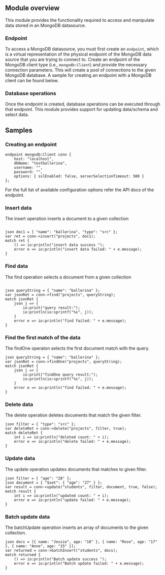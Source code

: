 ## Module overview

This module provides the functionality required to access and manipulate data stored in an MongoDB datasource.

### Endpoint 

To access a MongoDB datasource, you must first create an `endpoint`, which is a virtual representation of the physical endpoint of the MongoDB data source that you are trying to connect to. Create an endpoint of the MongoDB client type (i.e., `mongodb:Client`) and provide the necessary connection parameters. This will create a pool of connections to the given MongoDB database. A sample for creating an endpoint with a MongoDB client can be found below. 

### Database operations

Once the endpoint is created, database operations can be executed through that endpoint. This module provides support for updating data/schema and select data.

## Samples

### Creating an endpoint
```ballerina
endpoint mongodb:Client conn {
    host: "localhost",
    dbName: "testballerina",
    username: "",
    password: "",
    options: { sslEnabled: false, serverSelectionTimeout: 500 }
};
```
For the full list of available configuration options refer the API docs of the endpoint.

### Insert data

The insert operation inserts a document to a given collection
```ballerina

json doc1 = { "name": "ballerina", "type": "src" };
var ret = conn->insert("projects", doc1);
match ret {
    () => io:println("insert data success ");
    error e => io:println("insert data failed: " + e.message);
}
```

### Find data

The find operation selects a document from a given collection
```ballerina

json queryString = { "name": "ballerina" };
var jsonRet = conn->find("projects", queryString);
match jsonRet {
    json j => {
        io:print("query result:");
        io:println(io:sprintf("%s", j));
    }
    error e => io:println("find failed: " + e.message);
}
```

### Find the first match of the data

The findOne operaton selects the first document match with the query.

```ballerina
json queryString = { "name": "ballerina" };
var jsonRet = conn->findOne("projects", queryString);
match jsonRet {
    json j => {
        io:print("findOne query result:");
        io:println(io:sprintf("%s", j));
    }
    error e => io:println("find failed: " + e.message);
}
```

### Delete data

The delete operation deletes documents that match the given filter.

```ballerina
json filter = { "type": "src" };
var deleteRet = conn->delete("projects", filter, true);
match deleteRet {
    int i => io:println("deleted count: " + i);
    error e => io:println("delete failed: " + e.message);
}
```

### Update data

The update operation updates documents that matches to given filter.

```ballerina
json filter = { "age": "28" };
json document = { "$set": { "age": "27" } };
var result = conn->update("students", filter, document, true, false);
match result {
    int i => io:println("updated count: " + i);
    error e => io:println("update failed: " + e.message);
}
```

### Batch update data

The batchUpdate operation inserts an array of documents to the given collection.

```ballerina
json docs = [{ name: "Jessie", age: "18" }, { name: "Rose", age: "17" }, { name: "Anne", age: "15" }];
var returned = conn->batchInsert("students", docs);
match returned {
    () => io:println("Batch update success ");
    error e => io:println("Batch update failed: " + e.message);
}
```